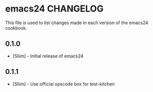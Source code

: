 emacs24 CHANGELOG
=================

This file is used to list changes made in each version of the emacs24 cookbook.

0.1.0
-----
- [Sliim] - Initial release of emacs24

0.1.1
-----
- [Sliim] - Use official opscode box for test-kitchen
